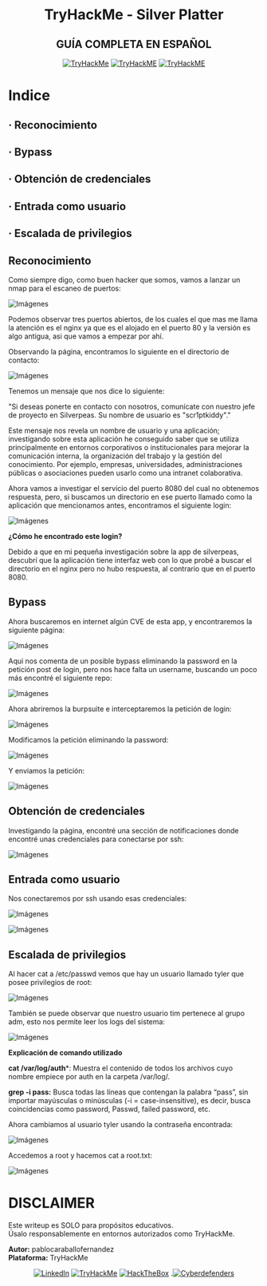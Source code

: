 <div align="center">
  
# TryHackMe - Silver Platter

</div>

<div align="center">
 
## GUÍA COMPLETA EN ESPAÑOL 


  [![TryHackMe](https://img.shields.io/badge/Platform-TryHackMe-success?style=for-the-badge)](#)
  [![TryHackME](https://img.shields.io/badge/Difficulty-Easy-blue?style=for-the-badge)](#)
  [![TryHackME](https://img.shields.io/badge/OS-Linux-orange?style=for-the-badge)](#)

</div>

# Indice  

## · Reconocimiento  

## · Bypass  

## · Obtención de credenciales

## · Entrada como usuario

## · Escalada de privilegios

## Reconocimiento  

Como siempre digo, como buen hacker que somos, vamos a lanzar un nmap para el escaneo de puertos:

![Imágenes](Images/1.png)

Podemos observar tres puertos abiertos, de los cuales el que mas me llama la atención es el nginx ya que es el alojado en el puerto 80 y la versión es algo antigua, asi que vamos a empezar por ahí.

Observando la página, encontramos lo siguiente en el directorio de contacto:

![Imágenes](Images/2.png)

Tenemos un mensaje que nos dice lo siguiente: 

"Si deseas ponerte en contacto con nosotros, comunícate con nuestro jefe de proyecto en Silverpeas. Su nombre de usuario es "scr1ptkiddy"."

Este mensaje nos revela un nombre de usuario y una aplicación; investigando sobre esta aplicación he conseguido saber que se utiliza principalmente en entornos corporativos o institucionales para mejorar la comunicación interna, la organización del trabajo y la gestión del conocimiento.
Por ejemplo, empresas, universidades, administraciones públicas o asociaciones pueden usarlo como una intranet colaborativa.

Ahora vamos a investigar el servicio del puerto 8080 del cual no obtenemos respuesta, pero, si buscamos un directorio en ese puerto llamado como la aplicación que mencionamos antes, encontramos el siguiente login:

![Imágenes](Images/3.png)

**¿Cómo he encontrado este login?**

Debido a que en mi pequeña investigación sobre la app de silverpeas, descubrí que la aplicación tiene interfaz web con lo que probé a buscar el directorio en el nginx pero no hubo respuesta, al contrario que en el puerto 8080.  

## Bypass

Ahora buscaremos en internet algún CVE de esta app, y encontraremos la siguiente página:  

![Imágenes](Images/4.png)

Aqui nos comenta de un posible bypass eliminando la password en la petición post de login, pero nos hace falta un username, buscando un poco más encontré el siguiente repo:  

![Imágenes](Images/5.png)  

Ahora abriremos la burpsuite e interceptaremos la petición de login:  

![Imágenes](Images/6.png)  

Modificamos la petición eliminando la password:

![Imágenes](Images/7.png)  

Y enviamos la petición:  

![Imágenes](Images/8.png)  

## Obtención de credenciales

Investigando la página, encontré una sección de notificaciones donde encontré unas credenciales para conectarse por ssh:  

![Imágenes](Images/9.png)  

## Entrada como usuario  

Nos conectaremos por ssh usando esas credenciales:  

![Imágenes](Images/10.png)  

![Imágenes](Images/11.png)  

## Escalada de privilegios  

Al hacer cat a /etc/passwd vemos que hay un usuario llamado tyler que posee privilegios de root:  

![Imágenes](Images/12.png)

También se puede observar que nuestro usuario tim pertenece al grupo adm, esto nos permite leer los logs del sistema:  

![Imágenes](Images/13.png)  

**Explicación de comando utilizado**

**cat /var/log/auth***: Muestra el contenido de todos los archivos cuyo nombre empiece por auth en la carpeta /var/log/.

**grep -i pass:** Busca todas las líneas que contengan la palabra “pass”, sin importar mayúsculas o minúsculas (-i = case-insensitive), es decir, busca coincidencias como password, Passwd, failed password, etc.

Ahora cambiamos al usuario tyler usando la contraseña encontrada:  

![Imágenes](Images/14.png)  

Accedemos a root y hacemos cat a root.txt:  

![Imágenes](Images/15.png)  

# DISCLAIMER

Este writeup es SOLO para propósitos educativos.  
Úsalo responsablemente en entornos autorizados como TryHackMe.  

**Autor:** pablocaraballofernandez  
**Plataforma:** TryHackMe

</div>


<div align="center">
  
  [![LinkedIn](https://img.shields.io/badge/LinkedIn-0077B5?style=for-the-badge&logo=linkedin&logoColor=white)](https://www.linkedin.com/in/pablo-caraballo-fern%C3%A1ndez-a12938358/)
  [![TryHackMe](https://img.shields.io/badge/TryHackMe-212C42?style=for-the-badge&logo=tryhackme&logoColor=white)](https://tryhackme.com/p/CyberPablo)
  [![HackTheBox](https://img.shields.io/badge/HackTheBox-111927?style=for-the-badge&logo=hackthebox&logoColor=9FEF00)](https://ctf.hackthebox.com/user/profile/872564)
  .[![Cyberdefenders](https://img.shields.io/badge/CyberDefenders-1E3A5F?style=for-the-badge&logo=shield&logoColor=white)](https://cyberdefenders.org/p/cybersecpcarfer)
  
</div>




